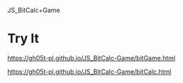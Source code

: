 JS_BitCalc+Game

# Try It
https://gh05t-pl.github.io/JS_BitCalc-Game/bitGame.html

https://gh05t-pl.github.io/JS_BitCalc-Game/bitCalc.html
